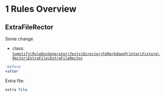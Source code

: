 # 1 Rules Overview

## ExtraFileRector

Some change

- class: [`Symplify\RuleDocGenerator\Tests\DirectoryToMarkdownPrinter\Fixture\Rector\ExtraFile\ExtraFileRector`](Fixture/Rector/ExtraFile/ExtraFileRector.php)

```diff
-before
+after
```

Extra file:

```php
extra file
```

<br>
